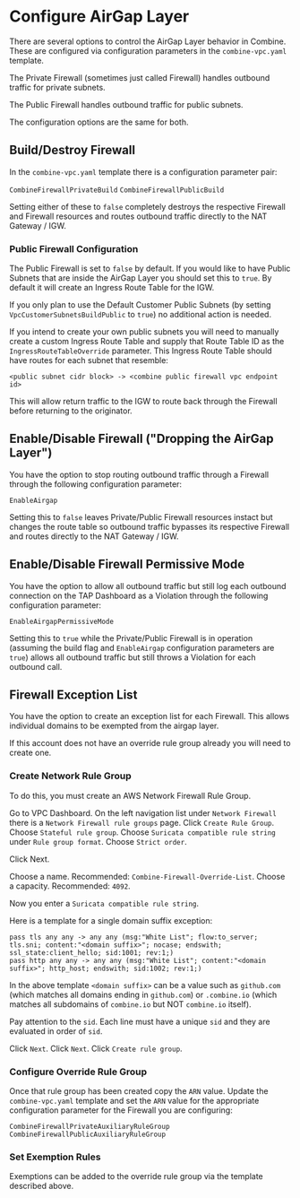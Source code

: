 # Configure AirGap Layer

There are several options to control the AirGap Layer behavior in Combine. These are configured via configuration parameters in the `combine-vpc.yaml` template. 

The Private Firewall (sometimes just called Firewall) handles outbound traffic for private subnets. 

The Public Firewall handles outbound traffic for public subnets. 

The configuration options are the same for both.

## Build/Destroy Firewall

In the `combine-vpc.yaml` template there is a configuration parameter pair:

`CombineFirewallPrivateBuild`
`CombineFirewallPublicBuild`

Setting either of these to `false` completely destroys the respective Firewall and Firewall resources and routes outbound traffic directly to the NAT Gateway / IGW.

### Public Firewall Configuration

The Public Firewall is set to `false` by default. If you would like to have Public Subnets that are inside the AirGap Layer you should set this to `true`. By default it will create an Ingress Route Table for the IGW. 

If you only plan to use the Default Customer Public Subnets (by setting `VpcCustomerSubnetsBuildPublic` to `true`) no additional action is needed. 

If you intend to create your own public subnets you will need to manually create a custom Ingress Route Table and supply that Route Table ID as the `IngressRouteTableOverride` parameter. This Ingress Route Table should have routes for each subnet that resemble:

`<public subnet cidr block> -> <combine public firewall vpc endpoint id>`

This will allow return traffic to the IGW to route back through the Firewall before returning to the originator. 

## Enable/Disable Firewall ("Dropping the AirGap Layer")

You have the option to stop routing outbound traffic through a Firewall through the following configuration parameter:

`EnableAirgap`

Setting this to `false` leaves Private/Public Firewall resources instact but changes the route table so outbound traffic bypasses its respective Firewall and routes directly to the NAT Gateway / IGW.

## Enable/Disable Firewall Permissive Mode

You have the option to allow all outbound traffic but still log each outbound connection on the TAP Dashboard as a Violation through the following configuration parameter:

`EnableAirgapPermissiveMode`

Setting this to `true` while the Private/Public Firewall is in operation (assuming the build flag and `EnableAirgap` configuration parameters are `true`) allows all outbound traffic but still throws a Violation for each outbound call.

## Firewall Exception List 

You have the option to create an exception list for each Firewall. This allows individual domains to be exempted from the airgap layer. 

If this account does not have an override rule group already you will need to create one.

### Create Network Rule Group

To do this, you must create an AWS Network Firewall Rule Group.

Go to VPC Dashboard. On the left navigation list under `Network Firewall` there is a `Network Firewall rule groups` page.
Click `Create Rule Group`.
Choose `Stateful rule group`. 
Choose `Suricata compatible rule string` under `Rule group format`.
Choose `Strict order`.

Click Next.

Choose a name. Recommended: `Combine-Firewall-Override-List`.
Choose a capacity. Recommended: `4092`.

Now you enter a `Suricata compatible rule string`.

Here is a template for a single domain suffix exception:

```
pass tls any any -> any any (msg:"White List"; flow:to_server; tls.sni; content:"<domain suffix>"; nocase; endswith; ssl_state:client_hello; sid:1001; rev:1;)
pass http any any -> any any (msg:"White List"; content:"<domain suffix>"; http_host; endswith; sid:1002; rev:1;)
```

In the above template `<domain suffix>` can be a value such as `github.com` (which matches all domains ending in `github.com`) or `.combine.io` (which matches all subdomains of `combine.io` but NOT `combine.io` itself).

Pay attention to the `sid`. Each line must have a unique `sid` and they are evaluated in order of `sid`.

Click `Next`.
Click `Next`.
Click `Create rule group`.

### Configure Override Rule Group

Once that rule group has been created copy the `ARN` value. Update the `combine-vpc.yaml` template and set the `ARN` value for the appropriate configuration parameter for the Firewall you are configuring:

```
CombineFirewallPrivateAuxiliaryRuleGroup
CombineFirewallPublicAuxiliaryRuleGroup
```

### Set Exemption Rules

Exemptions can be added to the override rule group via the template described above.
